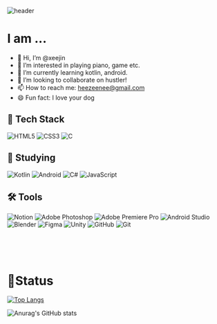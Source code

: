 ![header](https://capsule-render.vercel.app/api?type=waving&color=gradient&height=300&section=header&text=Hello!%20I'm%20HEEJIN&fontSize=90&animation=fadeIn)

# I am ...

- 👋 Hi, I’m @xeejin
- 👀 I’m interested in playing piano, game etc.
- 🌱 I’m currently learning kotlin, android.
- 💞️ I’m looking to collaborate on hustler!
- 📫 How to reach me: heezeenee@gmail.com
- 😄 Fun fact: I love your dog


## 📍 Tech Stack
![HTML5](https://img.shields.io/badge/html5-%23E34F26.svg?style=for-the-badge&logo=html5&logoColor=white) ![CSS3](https://img.shields.io/badge/css3-%231572B6.svg?style=for-the-badge&logo=css3&logoColor=white) ![C](https://img.shields.io/badge/c-%2300599C.svg?style=for-the-badge&logo=c&logoColor=white)
 
## 📖 Studying
![Kotlin](https://img.shields.io/badge/kotlin-%237F52FF.svg?style=for-the-badge&logo=kotlin&logoColor=white) 	![Android](https://img.shields.io/badge/Android-3DDC84?style=for-the-badge&logo=android&logoColor=white) ![C#](https://img.shields.io/badge/c%23-%23239120.svg?style=for-the-badge&logo=csharp&logoColor=white) ![JavaScript](https://img.shields.io/badge/javascript-%23323330.svg?style=for-the-badge&logo=javascript&logoColor=%23F7DF1E)

## 🛠 Tools
![Notion](https://img.shields.io/badge/Notion-%23000000.svg?style=for-the-badge&logo=notion&logoColor=white) ![Adobe Photoshop](https://img.shields.io/badge/adobe%20photoshop-%2331A8FF.svg?style=for-the-badge&logo=adobe%20photoshop&logoColor=white) ![Adobe Premiere Pro](https://img.shields.io/badge/Adobe%20Premiere%20Pro-9999FF.svg?style=for-the-badge&logo=Adobe%20Premiere%20Pro&logoColor=white)  ![Android Studio](https://img.shields.io/badge/android%20studio-346ac1?style=for-the-badge&logo=android%20studio&logoColor=white) ![Blender](https://img.shields.io/badge/blender-%23F5792A.svg?style=for-the-badge&logo=blender&logoColor=white) 	![Figma](https://img.shields.io/badge/figma-%23F24E1E.svg?style=for-the-badge&logo=figma&logoColor=white) ![Unity](https://img.shields.io/badge/unity-%23000000.svg?style=for-the-badge&logo=unity&logoColor=white) 	![GitHub](https://img.shields.io/badge/github-%23121011.svg?style=for-the-badge&logo=github&logoColor=white)  ![Git](https://img.shields.io/badge/git-%23F05033.svg?style=for-the-badge&logo=git&logoColor=white)



<br/><br/><br/>


# 🌱Status


[![Top Langs](https://github-readme-stats.vercel.app/api/top-langs/?username=xeejin&langs_count=8)](https://github.com/xeejin/github-readme-stats)


![Anurag's GitHub stats](https://github-readme-stats.vercel.app/api?username=xeejin&show_icons=true&theme=radical)
